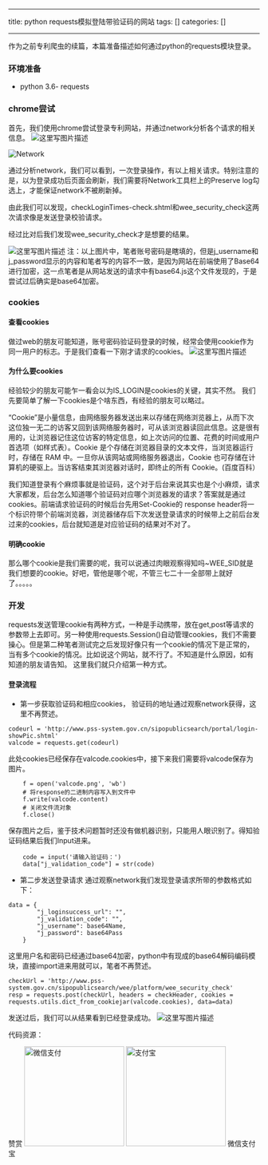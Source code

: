
--- 
title:  python requests模拟登陆带验证码的网站 
tags: []
categories: [] 

---
作为之前专利爬虫的续篇，本篇准备描述如何通过python的requests模块登录。

### 环境准备
- python 3.6- requests
### chrome尝试

首先，我们使用chrome尝试登录专利网站，并通过network分析各个请求的相关信息。  <img src="https://img-blog.csdn.net/20170812162151182?watermark/2/text/aHR0cDovL2Jsb2cuY3Nkbi5uZXQvd2lsbDQ5MDY=/font/5a6L5L2T/fontsize/400/fill/I0JBQkFCMA==/dissolve/70/gravity/SouthEast" alt="这里写图片描述" title="">

<img src="https://img-blog.csdn.net/20170812160738336?watermark/2/text/aHR0cDovL2Jsb2cuY3Nkbi5uZXQvd2lsbDQ5MDY=/font/5a6L5L2T/fontsize/400/fill/I0JBQkFCMA==/dissolve/70/gravity/SouthEast" alt="Network" title="">

通过分析network，我们可以看到，一次登录操作，有以上相关请求。特别注意的是，以为登录成功后页面会刷新，我们需要将Network工具栏上的Preserve log勾选上，才能保证network不被刷新掉。

由此我们可以发现，checkLoginTimes-check.shtml和wee_security_check这两次请求像是发送登录校验请求。

经过比对后我们发现wee_security_check才是想要的结果。

<img src="https://img-blog.csdn.net/20170812162553814?watermark/2/text/aHR0cDovL2Jsb2cuY3Nkbi5uZXQvd2lsbDQ5MDY=/font/5a6L5L2T/fontsize/400/fill/I0JBQkFCMA==/dissolve/70/gravity/SouthEast" alt="这里写图片描述" title="">  注：以上图片中，笔者账号密码是瞎填的，但是j_username和j_password显示的内容和笔者写的内容不一致，是因为网站在前端使用了Base64进行加密，这一点笔者是从网站发送的请求中有base64.js这个文件发现的，于是尝试过后确实是base64加密。

### cookies

#### 查看cookies

做过web的朋友可能知道，账号密码验证码登录的时候，经常会使用cookie作为同一用户的标志。于是我们查看一下刚才请求的cookies。  <img src="https://img-blog.csdn.net/20170812163026538?watermark/2/text/aHR0cDovL2Jsb2cuY3Nkbi5uZXQvd2lsbDQ5MDY=/font/5a6L5L2T/fontsize/400/fill/I0JBQkFCMA==/dissolve/70/gravity/SouthEast" alt="这里写图片描述" title="">

#### 为什么要cookies

经验较少的朋友可能乍一看会以为IS_LOGIN是cookies的关键，其实不然。  我们先要简单了解一下cookies是个啥东西，有经验的朋友可以略过。

>  
 “Cookie”是小量信息，由网络服务器发送出来以存储在网络浏览器上，从而下次这位独一无二的访客又回到该网络服务器时，可从该浏览器读回此信息。这是很有用的，让浏览器记住这位访客的特定信息，如上次访问的位置、花费的时间或用户首选项（如样式表）。Cookie 是个存储在浏览器目录的文本文件，当浏览器运行时，存储在 RAM 中。一旦你从该网站或网络服务器退出，Cookie 也可存储在计算机的硬驱上。当访客结束其浏览器对话时，即终止的所有 Cookie。(百度百科） 


我们知道登录有个麻烦事就是验证码，这个对于后台来说其实也是个小麻烦，请求大家都发，后台怎么知道哪个验证码对应哪个浏览器发的请求？答案就是通过cookies。前端请求验证码的时候后台先用Set-Cookie的 response header将一个标识符带个前端浏览器，浏览器储存后下次发送登录请求的时候带上之前后台发过来的cookies，后台就知道是对应验证码的结果对不对了。

#### 明确cookie

那么哪个cookie是我们需要的呢，我可以说通过肉眼观察得知吗~WEE_SID就是我们想要的cookie。好吧，管他是哪个呢，不管三七二十一全部带上就好了。。。。。

### 开发

requests发送管理cookie有两种方式，一种是手动携带，放在get,post等请求的参数带上去即可。另一种使用requests.Session()自动管理cookies，我们不需要操心。但是第二种笔者测试完之后发现好像只有一个cookie的情况下是正常的，当有多个cookie的情况。比如说这个网站，就不行了。不知道是什么原因，如有知道的朋友请告知。  这里我们就只介绍第一种方式。

#### 登录流程
- 第一步获取验证码和相应cookies，  验证码的地址通过观察network获得，这里不再赘述。
```
codeurl = 'http://www.pss-system.gov.cn/sipopublicsearch/portal/login-showPic.shtml'
valcode = requests.get(codeurl)
```

此处cookies已经保存在valcode.cookies中，接下来我们需要将valcode保存为图片。

```
    f = open('valcode.png', 'wb')
    # 将response的二进制内容写入到文件中
    f.write(valcode.content)
    # 关闭文件流对象
    f.close()
```

保存图片之后，鉴于技术问题暂时还没有做机器识别，只能用人眼识别了。得知验证码结果后我们Input进来。

```
    code = input('请输入验证码：')
    data["j_validation_code"] = str(code)
```
- 第二步发送登录请求  通过观察network我们发现登录请求所带的参数格式如下：
```
data = {
        "j_loginsuccess_url": "",
        "j_validation_code": "",
        "j_username": base64Name,
        "j_password": base64Pass
    }
```

这里用户名和密码已经通过base64加密，python中有现成的base64解码编码模块，直接import进来用就可以，笔者不再赘述。

```
checkUrl = 'http://www.pss-system.gov.cn/sipopublicsearch/wee/platform/wee_security_check'
resp = requests.post(checkUrl, headers = checkHeader, cookies = requests.utils.dict_from_cookiejar(valcode.cookies), data=data)
```

发送过后，我们可以从结果看到已经登录成功。  <img src="https://img-blog.csdn.net/20170812173254644?watermark/2/text/aHR0cDovL2Jsb2cuY3Nkbi5uZXQvd2lsbDQ5MDY=/font/5a6L5L2T/fontsize/400/fill/I0JBQkFCMA==/dissolve/70/gravity/SouthEast" alt="这里写图片描述" title="">

代码资源：
<td align="center" colspan="2">赞赏</td>
<td align="center"> <img src="https://img-blog.csdn.net/20170521121423299?watermark/2/text/aHR0cDovL2Jsb2cuY3Nkbi5uZXQvd2lsbDQ5MDY=/font/5a6L5L2T/fontsize/400/fill/I0JBQkFCMA==/dissolve/70/gravity/SouthEast" width="200px" alt="微信支付"> </td><td align="center"> <img src="https://img-blog.csdn.net/20170521131930503?watermark/2/text/aHR0cDovL2Jsb2cuY3Nkbi5uZXQvd2lsbDQ5MDY=/font/5a6L5L2T/fontsize/400/fill/I0JBQkFCMA==/dissolve/70/gravity/SouthEast" width="200px" alt="支付宝"> </td>
<td align="center">微信</td><td align="center">支付宝</td>
